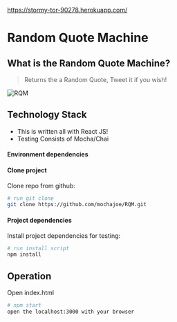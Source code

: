 https://stormy-tor-90278.herokuapp.com/

# Random Quote Machine
## What is the Random Quote Machine?
 > Returns the a Random Quote, Tweet it if you wish!

 ![RQM](./RandomQuoteMachine.gif "randomQuoteMachine Demo gif")


## Technology Stack

 * This is written all with React JS!
 * Testing Consists of Mocha/Chai


#### Environment dependencies

#### Clone project
Clone repo from github:
```sh
# run git clone
git clone https://github.com/mochajoe/RQM.git
```

#### Project dependencies

Install project dependencies for testing:
```sh
# run install script
npm install
```

## Operation

Open index.html
```sh
# npm start
open the localhost:3000 with your browser
```

